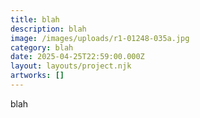```yaml
---
title: blah
description: blah
image: /images/uploads/r1-01248-035a.jpg
category: blah
date: 2025-04-25T22:59:00.000Z
layout: layouts/project.njk
artworks: []
---
```

blah

